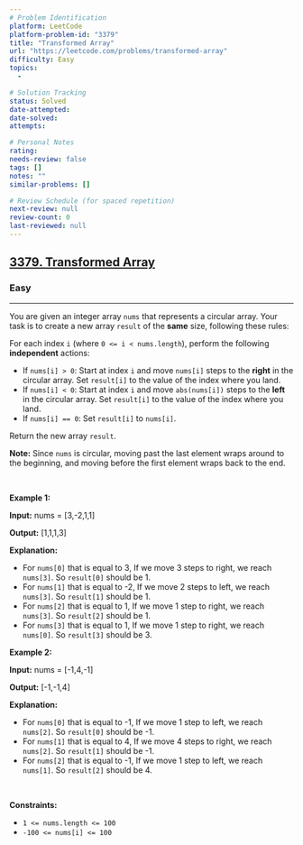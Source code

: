 ```yaml
---
# Problem Identification
platform: LeetCode
platform-problem-id: "3379"
title: "Transformed Array"
url: "https://leetcode.com/problems/transformed-array"
difficulty: Easy
topics:
  -

# Solution Tracking
status: Solved
date-attempted:
date-solved:
attempts:

# Personal Notes
rating:
needs-review: false
tags: []
notes: ""
similar-problems: []

# Review Schedule (for spaced repetition)
next-review: null
review-count: 0
last-reviewed: null
---
```


<h2><a href="https://leetcode.com/problems/transformed-array">3379. Transformed Array</a></h2><h3>Easy</h3><hr><p>You are given an integer array <code>nums</code> that represents a circular array. Your task is to create a new array <code>result</code> of the <strong>same</strong> size, following these rules:</p>
For each index <code>i</code> (where <code>0 &lt;= i &lt; nums.length</code>), perform the following <strong>independent</strong> actions:

<ul>
	<li>If <code>nums[i] &gt; 0</code>: Start at index <code>i</code> and move <code>nums[i]</code> steps to the <strong>right</strong> in the circular array. Set <code>result[i]</code> to the value of the index where you land.</li>
	<li>If <code>nums[i] &lt; 0</code>: Start at index <code>i</code> and move <code>abs(nums[i])</code> steps to the <strong>left</strong> in the circular array. Set <code>result[i]</code> to the value of the index where you land.</li>
	<li>If <code>nums[i] == 0</code>: Set <code>result[i]</code> to <code>nums[i]</code>.</li>
</ul>

<p>Return the new array <code>result</code>.</p>

<p><strong>Note:</strong> Since <code>nums</code> is circular, moving past the last element wraps around to the beginning, and moving before the first element wraps back to the end.</p>

<p>&nbsp;</p>
<p><strong class="example">Example 1:</strong></p>

<div class="example-block">
<p><strong>Input:</strong> <span class="example-io">nums = [3,-2,1,1]</span></p>

<p><strong>Output:</strong> <span class="example-io">[1,1,1,3]</span></p>

<p><strong>Explanation:</strong></p>

<ul>
	<li>For <code>nums[0]</code> that is equal to 3, If we move 3 steps to right, we reach <code>nums[3]</code>. So <code>result[0]</code> should be 1.</li>
	<li>For <code>nums[1]</code> that is equal to -2, If we move 2 steps to left, we reach <code>nums[3]</code>. So <code>result[1]</code> should be 1.</li>
	<li>For <code>nums[2]</code> that is equal to 1, If we move 1 step to right, we reach <code>nums[3]</code>. So <code>result[2]</code> should be 1.</li>
	<li>For <code>nums[3]</code> that is equal to 1, If we move 1 step to right, we reach <code>nums[0]</code>. So <code>result[3]</code> should be 3.</li>
</ul>
</div>

<p><strong class="example">Example 2:</strong></p>

<div class="example-block">
<p><strong>Input:</strong> <span class="example-io">nums = [-1,4,-1]</span></p>

<p><strong>Output:</strong> <span class="example-io">[-1,-1,4]</span></p>

<p><strong>Explanation:</strong></p>

<ul>
	<li>For <code>nums[0]</code> that is equal to -1, If we move 1 step to left, we reach <code>nums[2]</code>. So <code>result[0]</code> should be -1.</li>
	<li>For <code>nums[1]</code> that is equal to 4, If we move 4 steps to right, we reach <code>nums[2]</code>. So <code>result[1]</code> should be -1.</li>
	<li>For <code>nums[2]</code> that is equal to -1, If we move 1 step to left, we reach <code>nums[1]</code>. So <code>result[2]</code> should be 4.</li>
</ul>
</div>

<p>&nbsp;</p>
<p><strong>Constraints:</strong></p>

<ul>
	<li><code>1 &lt;= nums.length &lt;= 100</code></li>
	<li><code>-100 &lt;= nums[i] &lt;= 100</code></li>
</ul>
